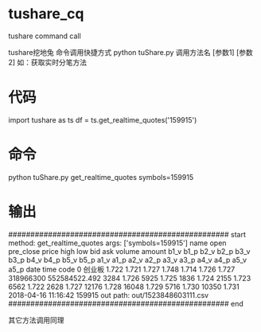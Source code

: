 # tushare_cq
tushare command call

tushare挖地兔 命令调用快捷方式
python tuShare.py 调用方法名 [参数1] [参数2]
如：获取实时分笔方法
# 代码
import tushare as ts
df = ts.get_realtime_quotes('159915')

# 命令 
python tuShare.py get_realtime_quotes symbols=159915

# 输出
################################################## start
method: get_realtime_quotes
args: ['symbols=159915']
  name   open pre_close  price   high    low    bid    ask     volume         amount  b1_v   b1_p  b2_v   b2_p  b3_v   b3_p  b4_v   b4_p  b5_v   b5_p  a1_v   a1_p   a2_v   a2_p   a3_v   a3_p  a4_v   a4_p   a5_v   a5_p        date      time    code
0  创业板  1.722     1.721  1.727  1.748  1.714  1.726  1.727  318966300  552584522.492  3284  1.726  5925  1.725  1836  1.724  2155  1.723  6562  1.722  2628  1.727  12176  1.728  16048  1.729  5716  1.730  10350  1.731  2018-04-16  11:16:42  159915
out path: out/1523848603111.csv
################################################## end

其它方法调用同理
